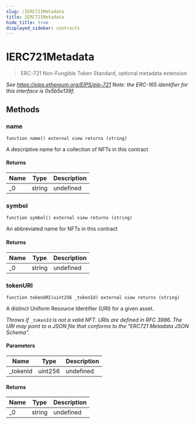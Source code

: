 ```yaml
---
slug: /IERC721Metadata
title: IERC721Metadata
hide_title: true
displayed_sidebar: contracts
---
```

# IERC721Metadata



> ERC-721 Non-Fungible Token Standard, optional metadata extension



*See https://eips.ethereum.org/EIPS/eip-721  Note: the ERC-165 identifier for this interface is 0x5b5e139f.*

## Methods

### name

```solidity
function name() external view returns (string)
```

A descriptive name for a collection of NFTs in this contract




#### Returns

| Name | Type | Description |
|---|---|---|
| _0 | string | undefined

### symbol

```solidity
function symbol() external view returns (string)
```

An abbreviated name for NFTs in this contract




#### Returns

| Name | Type | Description |
|---|---|---|
| _0 | string | undefined

### tokenURI

```solidity
function tokenURI(uint256 _tokenId) external view returns (string)
```

A distinct Uniform Resource Identifier (URI) for a given asset.

*Throws if `_tokenId` is not a valid NFT. URIs are defined in RFC  3986. The URI may point to a JSON file that conforms to the &quot;ERC721  Metadata JSON Schema&quot;.*

#### Parameters

| Name | Type | Description |
|---|---|---|
| _tokenId | uint256 | undefined

#### Returns

| Name | Type | Description |
|---|---|---|
| _0 | string | undefined



